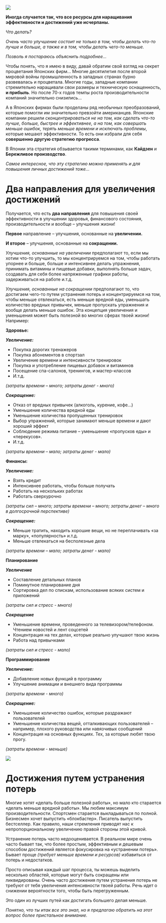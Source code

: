 <!--
Title: Как получать больше, делая меньше
PostId: 1606242348365563805
Labels: Записи
Published: true
-->

![][01]

**Иногда случается так, что все ресурсы для наращивания эффективности и достижений уже исчерпаны.**

*Что делать?*

*Очень часто улучшение состоит не только в том, чтобы делать что-то лучше и больше, а также и в том, чтобы делать чего-то меньше.*

*Позволь я постараюсь объяснить подробнее…*

<!--more-->

Чтобы понять, что я имею в виду, давай обратим свой взгляд на секрет процветания Японских фирм... Многие десятилетия после второй мировой войны промышленность в западных странах бурно развевалась и процветала. Многие годы, западные компании стремительно наращивали свои размеры и техническую оснащенность, **и прибыль**.
Но после 70-х годов темпы роста производительности компаний значительно снизились...

А в Японских фирмах были проделаны ряд необычных преобразований, которые помогли им значительно превзойти американцев. Японские компании решили *сконцентрироваться не на том, как сделать что-то лучше, больше, быстрее и эффективнее, а на том, как совершать меньше ошибок, терять меньше времени и исключать проблемы*, которые мешают эффективности. То есть они избрали для себя **совершенно другую стратегию прогресса**.

В Японии эта стратегия обзывается такими терминами, как **Кайдзен** и **Бережливое производство**. 

*Самое интересное, что эту стратегию можно применять и для повышения личных достижений тоже...*

# Два направления для увеличения достижений

Получается, что есть **два направления** для повышения своей эффективности в улучшении здоровья, финансового состояния, производительности и вообще – улучшения жизни!

**Первое** направление – улучшения, основанные на **увеличении.**

**И второе** – улучшения, основанные на **сокращении.**

*Улучшения, основанные на увеличении* предполагают то, если мы хотим что-то улучшить, то мы концентрируемся на том, чтобы работать упорнее и больше, больше и интенсивнее делать упражнения, принимать витамины и пищевые добавки, выполнять больше задач, создавать для себя более напряженные графики работы, задерживаться на работе и.т.д.

*Улучшения, основанные на сокращении* предполагают то, что достигаем чего-то путем устранения потерь и концентрируемся на том, чтобы меньше отвлекаться, есть меньше вредной еды, уменьшать количество вредных привычек, меньше пропускать упражнения и вообще делать меньше ошибок. Эта концепция увеличения и уменьшения может быть полезной во многих сферах твоей жизни! Например:

**Здоровье:**

***Увеличение:***

- Покупка дорогих тренажеров
- Покупка абонементов в спортзал
- Увеличение времени и интенсивности тренировок
- Покупка и употребление пищевых добавок и витаминов
- Посещение спа-салонов, тренингов, и мастер-классов
- И.т.д.

*(затраты времени – много; затраты денег - много)*

***Сокращение:***

- Отказ от вредных привычек (алкоголь, курение, кофе…)
- Уменьшение количества вредной еды
- Уменьшение количества пропущенных тренировок
- Выбор упражнений, которые занимают меньше времени и дают хороший эффект
- Соблюдение режима питание – уменьшение «пропусков еды» и «перекусов».
- И.т.д.

*(затраты времени – мало; затраты денег - мало)*

**Финансы:**

***Увеличение:***

- Взять кредит
- Интенсивнее работать, чтобы больше получать
- Работать на нескольких работах
- Работать сверхурочно

*(затраты сил – много; затраты времени – много; затраты денег – много в долгосрочной перспективе)*

***Сокращение:***

- Меньше тратить, находить хорошие вещи, но не переплачивать «за марку», «популярность» и.т.д.
- Меньше отвлекаться на бесполезные дела

*(затраты времени – мало; затраты денег - мало)*

**Планирование**

***Увеличение***

- Составление детальных планов
- Поминутное планирование дня
- Сортировка дел по спискам, использование всяких систем и приложений

*(затраты сил и стресс - много)*

***Сокращение***

- Уменьшение времени, проведенного за телевизором/телефоном. Чтением новостей и лент соцсетей
- Концентрация на тех делах, которые реально улучшают твою жизнь
- Работа над привычками

*(затраты сил и стресс - мало)*

**Программирование**

***Увеличение:***

- Добавление новых функций в программу
- Улучшение анимации и внешнего вида программы

*(затраты времени - много)*

***Сокращение:***

- Уменьшение количество ошибок, которые раздражают пользователей
- Уменьшение количества вещей, отталкивающих пользователей – например, плохого руководства или навязчивых сообщений
- Концентрация на основных функциях. Тех, за которые любят твою прогу.

*(затраты времени - меньше)*

![][02]

# Достижения путем устранения потерь

Многие хотят «делать больше полезной работы», но мало кто старается «делать меньше вредной работы». Мы любим максимум производительности. Спортсмен старается выкладываться по полной. Бизнесмен хочет выпустить «блокбастер». Писатель выпустить бестселлер. Как правило, наши стремления приводят нас к непропорциональному увеличению правой стороны этой кривой.

Устранение потерь часто недооценивается. В реальном мире очень часто бывает так, что более простым, эффективным и дешевым способом достижений является фокусировка на «устранении потерь». Бывает проще *(требует меньше времени и ресурсов)* избавиться от потерь и недостатков. 

Просто описывая каждый шаг процесса, ты можешь выделить несколько областей, которые могут быть сокращены или ликвидированы. Очень часто достижения путем устранения потерь не требуют от тебя увеличения интенсивности твоей работы. Речь идет о снижении вероятности того, чтобы быть перегруженным.

Это один из лучших путей как достигать большего делая меньше.

*Понятно, что ты итак все это знал, но я предлагаю обратить на этот вопрос более пристальное внимание.*

[01]: https://cdn.jsdelivr.net/gh/pashkas/levelupblog_2/2023/08/16/01.jpg
[02]: https://cdn.jsdelivr.net/gh/pashkas/levelupblog_2/2023/08/16/02.jpg
